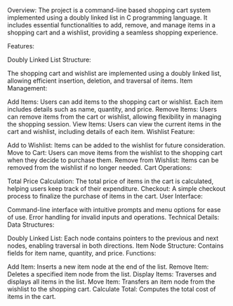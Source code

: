 Overview:
The project is a command-line based shopping cart system implemented using a doubly linked list in C programming language. It includes essential functionalities to add, remove, and manage items in a shopping cart and a wishlist, providing a seamless shopping experience.

Features:

Doubly Linked List Structure:

The shopping cart and wishlist are implemented using a doubly linked list, allowing efficient insertion, deletion, and traversal of items.
Item Management:

Add Items: Users can add items to the shopping cart or wishlist. Each item includes details such as name, quantity, and price.
Remove Items: Users can remove items from the cart or wishlist, allowing flexibility in managing the shopping session.
View Items: Users can view the current items in the cart and wishlist, including details of each item.
Wishlist Feature:

Add to Wishlist: Items can be added to the wishlist for future consideration.
Move to Cart: Users can move items from the wishlist to the shopping cart when they decide to purchase them.
Remove from Wishlist: Items can be removed from the wishlist if no longer needed.
Cart Operations:

Total Price Calculation: The total price of items in the cart is calculated, helping users keep track of their expenditure.
Checkout: A simple checkout process to finalize the purchase of items in the cart.
User Interface:

Command-line interface with intuitive prompts and menu options for ease of use.
Error handling for invalid inputs and operations.
Technical Details:
Data Structures:

Doubly Linked List: Each node contains pointers to the previous and next nodes, enabling traversal in both directions.
Item Node Structure: Contains fields for item name, quantity, and price.
Functions:

Add Item: Inserts a new item node at the end of the list.
Remove Item: Deletes a specified item node from the list.
Display Items: Traverses and displays all items in the list.
Move Item: Transfers an item node from the wishlist to the shopping cart.
Calculate Total: Computes the total cost of items in the cart.
